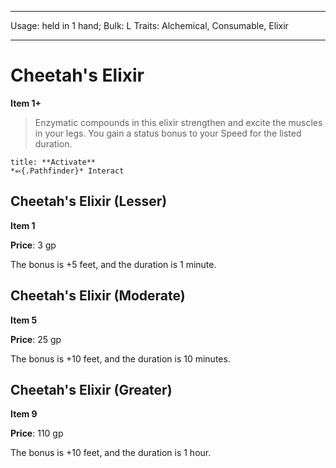 
---
Usage: held in 1 hand;
Bulk: L
Traits: Alchemical, Consumable, Elixir

---

# Cheetah's Elixir

**Item 1+**

> Enzymatic compounds in this elixir strengthen and excite the muscles in your legs. You gain a status bonus to your Speed for the listed duration.

```ad-embed-ability
title: **Activate**
*⬻{.Pathfinder}* Interact 
```

## Cheetah's Elixir (Lesser)

**Item 1**

**Price**: 3 gp

The bonus is +5 feet, and the duration is 1 minute.

## Cheetah's Elixir (Moderate)

**Item 5**

**Price**: 25 gp

The bonus is +10 feet, and the duration is 10 minutes.

## Cheetah's Elixir (Greater)

**Item 9**

**Price**: 110 gp

The bonus is +10 feet, and the duration is 1 hour.
